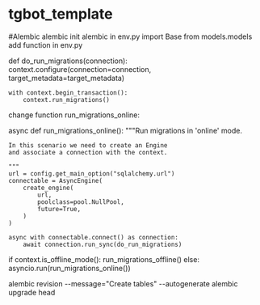 # tgbot_template

#Alembic
alembic init alembic
in env.py import Base from models.models
add function in env.py

def do_run_migrations(connection):
    context.configure(connection=connection, target_metadata=target_metadata)

    with context.begin_transaction():
        context.run_migrations()
        
change function run_migrations_online:

async def run_migrations_online():
    """Run migrations in 'online' mode.

    In this scenario we need to create an Engine
    and associate a connection with the context.

    """
    url = config.get_main_option("sqlalchemy.url")
    connectable = AsyncEngine(
        create_engine(
            url,
            poolclass=pool.NullPool,
            future=True,
        )
    )

    async with connectable.connect() as connection:
        await connection.run_sync(do_run_migrations)


if context.is_offline_mode():
    run_migrations_offline()
else:
    asyncio.run(run_migrations_online())

alembic revision --message="Create tables" --autogenerate
alembic upgrade head
